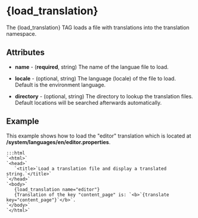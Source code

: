# {load_translation}

The {load_translation} TAG loads a file with translations into the translation namespace.

## Attributes


*  **name** - (__required__, string)
    The name of the languae file to load.

*  **locale** - (optional, string)
    The language (locale) of the file to load. Default is the environment language.

*  **directory** - (optional, string)
    The directory to lookup the translation files. Default locations will be searched afterwards automatically.

## Example

This example shows how to load the "editor" translation which is located at **/system/languages/en/editor.properties**.

	:::html
	`<html>`
	`<head>`
	   `<title>`Load a translation file and display a translated string.`</title>`
	`</head>`
	`<body>`
	   {load_translation name="editor"}
	   {Translation of the key "content_page" is: `<b>`{translate key="content_page"}`</b>`.
	`</body>`
	`</html>`

